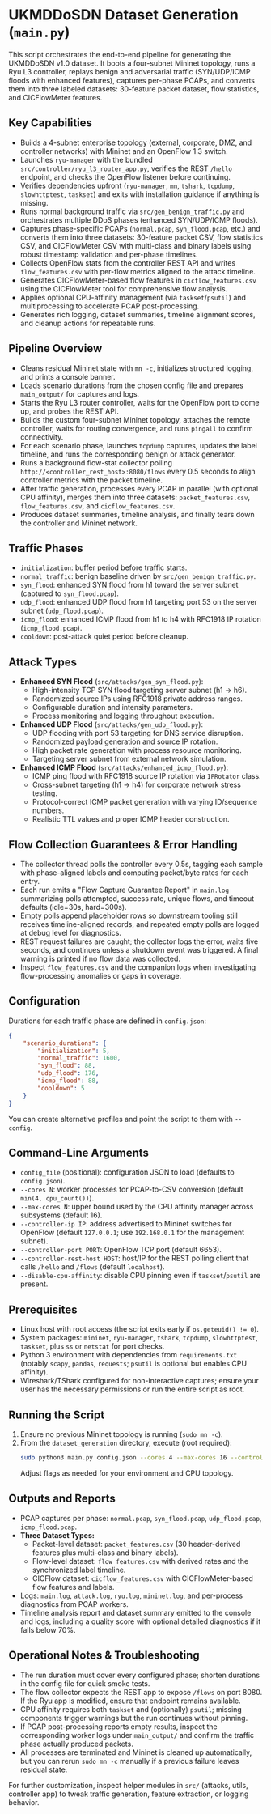 # UKMDDoSDN Dataset Generation (`main.py`)

This script orchestrates the end-to-end pipeline for generating the UKMDDoSDN v1.0 dataset. It boots a four-subnet Mininet topology, runs a Ryu L3 controller, replays benign and adversarial traffic (SYN/UDP/ICMP floods with enhanced features), captures per-phase PCAPs, and converts them into three labeled datasets: 30-feature packet dataset, flow statistics, and CICFlowMeter features.

## Key Capabilities
- Builds a 4-subnet enterprise topology (external, corporate, DMZ, and controller networks) with Mininet and an OpenFlow 1.3 switch.
- Launches `ryu-manager` with the bundled `src/controller/ryu_l3_router_app.py`, verifies the REST `/hello` endpoint, and checks the OpenFlow listener before continuing.
- Verifies dependencies upfront (`ryu-manager`, `mn`, `tshark`, `tcpdump`, `slowhttptest`, `taskset`) and exits with installation guidance if anything is missing.
- Runs normal background traffic via `src/gen_benign_traffic.py` and orchestrates multiple DDoS phases (enhanced SYN/UDP/ICMP floods).
- Captures phase-specific PCAPs (`normal.pcap`, `syn_flood.pcap`, etc.) and converts them into three datasets: 30-feature packet CSV, flow statistics CSV, and CICFlowMeter CSV with multi-class and binary labels using robust timestamp validation and per-phase timelines.
- Collects OpenFlow stats from the controller REST API and writes `flow_features.csv` with per-flow metrics aligned to the attack timeline.
- Generates CICFlowMeter-based flow features in `cicflow_features.csv` using the CICFlowMeter tool for comprehensive flow analysis.
- Applies optional CPU-affinity management (via `taskset`/`psutil`) and multiprocessing to accelerate PCAP post-processing.
- Generates rich logging, dataset summaries, timeline alignment scores, and cleanup actions for repeatable runs.

## Pipeline Overview
- Cleans residual Mininet state with `mn -c`, initializes structured logging, and prints a console banner.
- Loads scenario durations from the chosen config file and prepares `main_output/` for captures and logs.
- Starts the Ryu L3 router controller, waits for the OpenFlow port to come up, and probes the REST API.
- Builds the custom four-subnet Mininet topology, attaches the remote controller, waits for routing convergence, and runs `pingall` to confirm connectivity.
- For each scenario phase, launches `tcpdump` captures, updates the label timeline, and runs the corresponding benign or attack generator.
- Runs a background flow-stat collector polling `http://<controller_rest_host>:8080/flows` every 0.5 seconds to align controller metrics with the packet timeline.
- After traffic generation, processes every PCAP in parallel (with optional CPU affinity), merges them into three datasets: `packet_features.csv`, `flow_features.csv`, and `cicflow_features.csv`.
- Produces dataset summaries, timeline analysis, and finally tears down the controller and Mininet network.

## Traffic Phases
- `initialization`: buffer period before traffic starts.
- `normal_traffic`: benign baseline driven by `src/gen_benign_traffic.py`.
- `syn_flood`: enhanced SYN flood from h1 toward the server subnet (captured to `syn_flood.pcap`).
- `udp_flood`: enhanced UDP flood from h1 targeting port 53 on the server subnet (`udp_flood.pcap`).
- `icmp_flood`: enhanced ICMP flood from h1 to h4 with RFC1918 IP rotation (`icmp_flood.pcap`).
- `cooldown`: post-attack quiet period before cleanup.

## Attack Types
- **Enhanced SYN Flood** (`src/attacks/gen_syn_flood.py`):
  - High-intensity TCP SYN flood targeting server subnet (h1 → h6).
  - Randomized source IPs using RFC1918 private address ranges.
  - Configurable duration and intensity parameters.
  - Process monitoring and logging throughout execution.
- **Enhanced UDP Flood** (`src/attacks/gen_udp_flood.py`):
  - UDP flooding with port 53 targeting for DNS service disruption.
  - Randomized payload generation and source IP rotation.
  - High packet rate generation with process resource monitoring.
  - Targeting server subnet from external network simulation.
- **Enhanced ICMP Flood** (`src/attacks/enhanced_icmp_flood.py`):
  - ICMP ping flood with RFC1918 source IP rotation via `IPRotator` class.
  - Cross-subnet targeting (h1 → h4) for corporate network stress testing.
  - Protocol-correct ICMP packet generation with varying ID/sequence numbers.
  - Realistic TTL values and proper ICMP header construction.

## Flow Collection Guarantees & Error Handling
- The collector thread polls the controller every 0.5s, tagging each sample with phase-aligned labels and computing packet/byte rates for each entry.
- Each run emits a "Flow Capture Guarantee Report" in `main.log` summarizing polls attempted, success rate, unique flows, and timeout defaults (idle=30s, hard=300s).
- Empty polls append placeholder rows so downstream tooling still receives timeline-aligned records, and repeated empty polls are logged at debug level for diagnostics.
- REST request failures are caught; the collector logs the error, waits five seconds, and continues unless a shutdown event was triggered. A final warning is printed if no flow data was collected.
- Inspect `flow_features.csv` and the companion logs when investigating flow-processing anomalies or gaps in coverage.

## Configuration
Durations for each traffic phase are defined in `config.json`:
```json
{
    "scenario_durations": {
        "initialization": 5,
        "normal_traffic": 1600,
        "syn_flood": 88,
        "udp_flood": 176,
        "icmp_flood": 88,
        "cooldown": 5
    }
}
```
You can create alternative profiles and point the script to them with `--config`.

## Command-Line Arguments
- `config_file` (positional): configuration JSON to load (defaults to `config.json`).
- `--cores N`: worker processes for PCAP-to-CSV conversion (default `min(4, cpu_count())`).
- `--max-cores N`: upper bound used by the CPU affinity manager across subsystems (default 16).
- `--controller-ip IP`: address advertised to Mininet switches for OpenFlow (default `127.0.0.1`; use `192.168.0.1` for the management subnet).
- `--controller-port PORT`: OpenFlow TCP port (default 6653).
- `--controller-rest-host HOST`: host/IP for the REST polling client that calls `/hello` and `/flows` (default `localhost`).
- `--disable-cpu-affinity`: disable CPU pinning even if `taskset`/`psutil` are present.

## Prerequisites
- Linux host with root access (the script exits early if `os.geteuid() != 0`).
- System packages: `mininet`, `ryu-manager`, `tshark`, `tcpdump`, `slowhttptest`, `taskset`, plus `ss` or `netstat` for port checks.
- Python 3 environment with dependencies from `requirements.txt` (notably `scapy`, `pandas`, `requests`; `psutil` is optional but enables CPU affinity).
- Wireshark/TShark configured for non-interactive captures; ensure your user has the necessary permissions or run the entire script as root.

## Running the Script
1. Ensure no previous Mininet topology is running (`sudo mn -c`).
2. From the `dataset_generation` directory, execute (root required):
   ```bash
   sudo python3 main.py config.json --cores 4 --max-cores 16 --controller-ip 127.0.0.1 --controller-rest-host localhost
   ```
   Adjust flags as needed for your environment and CPU topology.

## Outputs and Reports
- PCAP captures per phase: `normal.pcap`, `syn_flood.pcap`, `udp_flood.pcap`, `icmp_flood.pcap`.
- **Three Dataset Types:**
  - Packet-level dataset: `packet_features.csv` (30 header-derived features plus multi-class and binary labels).
  - Flow-level dataset: `flow_features.csv` with derived rates and the synchronized label timeline.
  - CICFlow dataset: `cicflow_features.csv` with CICFlowMeter-based flow features and labels.
- Logs: `main.log`, `attack.log`, `ryu.log`, `mininet.log`, and per-process diagnostics from PCAP workers.
- Timeline analysis report and dataset summary emitted to the console and logs, including a quality score with optional detailed diagnostics if it falls below 70%.

## Operational Notes & Troubleshooting
- The run duration must cover every configured phase; shorten durations in the config file for quick smoke tests.
- The flow collector expects the REST app to expose `/flows` on port 8080. If the Ryu app is modified, ensure that endpoint remains available.
- CPU affinity requires both `taskset` and (optionally) `psutil`; missing components trigger warnings but the run continues without pinning.
- If PCAP post-processing reports empty results, inspect the corresponding worker logs under `main_output/` and confirm the traffic phase actually produced packets.
- All processes are terminated and Mininet is cleaned up automatically, but you can rerun `sudo mn -c` manually if a previous failure leaves residual state.

For further customization, inspect helper modules in `src/` (attacks, utils, controller app) to tweak traffic generation, feature extraction, or logging behavior.
